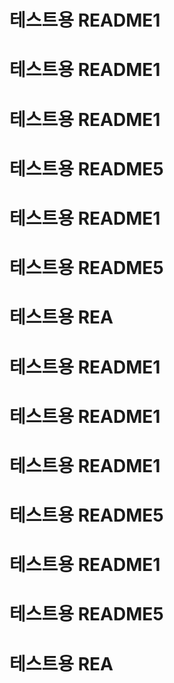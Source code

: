 # 테스트용 README1
# 테스트용 README1
# 테스트용 README1
# 테스트용 README5
# 테스트용 README1
# 테스트용 README5
# 테스트용 REA
# 테스트용 README1
# 테스트용 README1
# 테스트용 README1
# 테스트용 README5
# 테스트용 README1
# 테스트용 README5
# 테스트용 REA